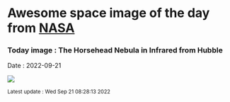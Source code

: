 
# Awesome space image of the day from [NASA](https://api.nasa.gov/)

### Today image : The Horsehead Nebula in Infrared from Hubble

Date : 2022-09-21


![](https://apod.nasa.gov/apod/image/2209/HorseheadIr_HubbleNachman_960.jpg)

<small>Latest update : Wed Sep 21 08:28:13 2022</small>


